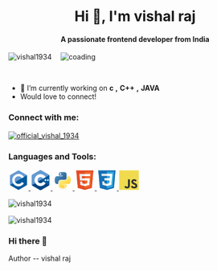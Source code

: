 <h1 align="center">Hi 👋, I'm vishal raj</h1>
<h4 align="center">A passionate frontend developer from India</h4>
<img align="right" alt="coading" width ="400" src="https://https://vsgif.com/gif/2937863 

<p align="left"> <img src="https://komarev.com/ghpvc/?username=vishal1934&label=Profile%20views&color=0e75b6&style=flat" alt="vishal1934" /> </p>

<p align="left"> <a href="https://twitter.com/" target="blank"><img src="https://img.shields.io/twitter/follow/?logo=twitter&style=for-the-badge" alt="" /></a> </p>

- 🔭 I’m currently working on **c** **,** **C++** **,** **JAVA**
- Would love to connect!

<h3 align="left">Connect with me:</h3>
<p align="left">
<a href="https://instagram.com/official_vishal_1934" target="blank"><img align="center" src="https://raw.githubusercontent.com/rahuldkjain/github-profile-readme-generator/master/src/images/icons/Social/instagram.svg" alt="official_vishal_1934" height="30" width="40" /></a>
</p>

<h3 align="left">Languages and Tools:</h3>
<p align="left"> <a href="https://www.cprogramming.com/" target="_blank" rel="noreferrer"> <img src="https://raw.githubusercontent.com/devicons/devicon/master/icons/c/c-original.svg" alt="c" width="40" height="40"/> </a> <a href="https://www.w3schools.com/cpp/" target="_blank" rel="noreferrer"> <img src="https://raw.githubusercontent.com/devicons/devicon/master/icons/cplusplus/cplusplus-original.svg" alt="cplusplus" width="40" height="40"/> </a> <a href="https://www.python.org" target="_blank" rel="noreferrer"> <img src="https://raw.githubusercontent.com/devicons/devicon/master/icons/python/python-original.svg" alt="python" width="40" height="40"/> </a> 
  <a href="https://developer.mozilla.org/en-US/docs/Web/HTML" target="_blank" rel="noreferrer">
            <img src="https://raw.githubusercontent.com/devicons/devicon/master/icons/html5/html5-original.svg" alt="html" width="40" height="40" />
        </a> 
    <a href="https://developer.mozilla.org/en-US/docs/Web/CSS" target="_blank" rel="noreferrer">
            <img src="https://raw.githubusercontent.com/devicons/devicon/master/icons/css3/css3-original.svg" alt="CSS" width="40" height="40" />
        </a>
          <a href="https://developer.mozilla.org/en-US/docs/Web/JavaScript" target="_blank" rel="noreferrer">
            <img src="https://raw.githubusercontent.com/devicons/devicon/master/icons/javascript/javascript-original.svg" alt="JavaScript" width="40" height="40" />
        </a>
</p>

<p><img align="center" src="https://github-readme-stats.vercel.app/api/top-langs?username=vishal1934&show_icons=true&locale=en&layout=compact" alt="vishal1934" /></p>

<p><img align="center" src="https://github-readme-streak-stats.herokuapp.com/?user=vishal1934&" alt="vishal1934" /></p>

### Hi there 👋
Author -- vishal raj 

<!--
**vishal1934/vishal1934** is a ✨ _special_ ✨ repository because its `README.md` (this file) appears on your GitHub profile.

Here are some ideas to get you started:

- 🔭 I’m currently working on ...
- 🌱 I’m currently learning ...
- 👯 I’m looking to collaborate on ...
- 🤔 I’m looking for help with ...
- 💬 Ask me about ...
- 📫 How to reach me: ...
- 😄 Pronouns: ...
- ⚡ Fun fact: ...
-->
